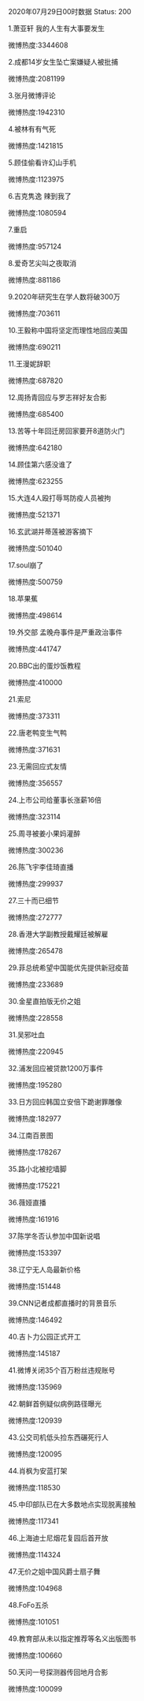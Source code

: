 2020年07月29日00时数据
Status: 200

1.萧亚轩 我的人生有大事要发生

微博热度:3344608

2.成都14岁女生坠亡案嫌疑人被批捕

微博热度:2081199

3.张月微博评论

微博热度:1942310

4.被林有有气死

微博热度:1421815

5.顾佳偷看许幻山手机

微博热度:1123975

6.吉克隽逸 辣到我了

微博热度:1080594

7.重启

微博热度:957124

8.爱奇艺尖叫之夜取消

微博热度:881186

9.2020年研究生在学人数将破300万

微博热度:703611

10.王毅称中国将坚定而理性地回应美国

微博热度:690211

11.王漫妮辞职

微博热度:687820

12.周扬青回应与罗志祥好友合影

微博热度:685400

13.苦等十年回迁房回家要开8道防火门

微博热度:642180

14.顾佳第六感没谁了

微博热度:623255

15.大连4人殴打辱骂防疫人员被拘

微博热度:521371

16.玄武湖并蒂莲被游客摘下

微博热度:501040

17.soul崩了

微博热度:500759

18.苹果蕉

微博热度:498614

19.外交部 孟晚舟事件是严重政治事件

微博热度:441747

20.BBC出的蛋炒饭教程

微博热度:410000

21.索尼

微博热度:373311

22.唐老鸭变生气鸭

微博热度:371631

23.无需回应式友情

微博热度:356557

24.上市公司给董事长涨薪16倍

微博热度:323114

25.周寻被姜小果妈灌醉

微博热度:300236

26.陈飞宇李佳琦直播

微博热度:299937

27.三十而已细节

微博热度:272777

28.香港大学副教授戴耀廷被解雇

微博热度:265478

29.菲总统希望中国能优先提供新冠疫苗

微博热度:233689

30.金星直拍版无价之姐

微博热度:228558

31.吴邪吐血

微博热度:220945

32.浦发回应被贷款1200万事件

微博热度:195280

33.日方回应韩国立安倍下跪谢罪雕像

微博热度:182977

34.江南百景图

微博热度:178267

35.路小北被挖墙脚

微博热度:175221

36.薇娅直播

微博热度:161916

37.陈学冬否认参加中国新说唱

微博热度:153397

38.辽宁无人岛最新价格

微博热度:151448

39.CNN记者成都直播时的背景音乐

微博热度:146492

40.吉卜力公园正式开工

微博热度:145187

41.微博关闭35个百万粉丝违规账号

微博热度:135969

42.朝鲜首例疑似病例路径曝光

微博热度:120939

43.公交司机低头捡东西碾死行人

微博热度:120095

44.肖枫为安蓝打架

微博热度:118530

45.中印部队已在大多数地点实现脱离接触

微博热度:117341

46.上海迪士尼烟花复园后首开放

微博热度:114324

47.无价之姐中国风爵士扇子舞

微博热度:104968

48.FoFo五杀

微博热度:101051

49.教育部从未以指定推荐等名义出版图书

微博热度:100660

50.天问一号探测器传回地月合影

微博热度:100099

